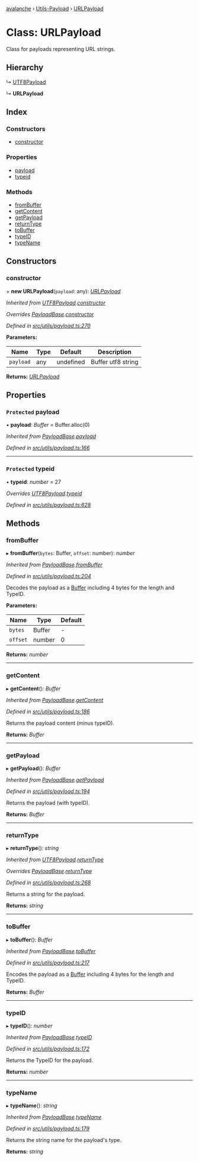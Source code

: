 [avalanche](../README.md) › [Utils-Payload](../modules/utils_payload.md) › [URLPayload](utils_payload.urlpayload.md)

# Class: URLPayload

Class for payloads representing URL strings.

## Hierarchy

  ↳ [UTF8Payload](utils_payload.utf8payload.md)

  ↳ **URLPayload**

## Index

### Constructors

* [constructor](utils_payload.urlpayload.md#constructor)

### Properties

* [payload](utils_payload.urlpayload.md#protected-payload)
* [typeid](utils_payload.urlpayload.md#protected-typeid)

### Methods

* [fromBuffer](utils_payload.urlpayload.md#frombuffer)
* [getContent](utils_payload.urlpayload.md#getcontent)
* [getPayload](utils_payload.urlpayload.md#getpayload)
* [returnType](utils_payload.urlpayload.md#returntype)
* [toBuffer](utils_payload.urlpayload.md#tobuffer)
* [typeID](utils_payload.urlpayload.md#typeid)
* [typeName](utils_payload.urlpayload.md#typename)

## Constructors

###  constructor

\+ **new URLPayload**(`payload`: any): *[URLPayload](utils_payload.urlpayload.md)*

*Inherited from [UTF8Payload](utils_payload.utf8payload.md).[constructor](utils_payload.utf8payload.md#constructor)*

*Overrides [PayloadBase](utils_payload.payloadbase.md).[constructor](utils_payload.payloadbase.md#constructor)*

*Defined in [src/utils/payload.ts:270](https://github.com/ava-labs/avalanchejs/blob/87820e3/src/utils/payload.ts#L270)*

**Parameters:**

Name | Type | Default | Description |
------ | ------ | ------ | ------ |
`payload` | any | undefined | Buffer utf8 string  |

**Returns:** *[URLPayload](utils_payload.urlpayload.md)*

## Properties

### `Protected` payload

• **payload**: *Buffer* = Buffer.alloc(0)

*Inherited from [PayloadBase](utils_payload.payloadbase.md).[payload](utils_payload.payloadbase.md#protected-payload)*

*Defined in [src/utils/payload.ts:166](https://github.com/ava-labs/avalanchejs/blob/87820e3/src/utils/payload.ts#L166)*

___

### `Protected` typeid

• **typeid**: *number* = 27

*Overrides [UTF8Payload](utils_payload.utf8payload.md).[typeid](utils_payload.utf8payload.md#protected-typeid)*

*Defined in [src/utils/payload.ts:628](https://github.com/ava-labs/avalanchejs/blob/87820e3/src/utils/payload.ts#L628)*

## Methods

###  fromBuffer

▸ **fromBuffer**(`bytes`: Buffer, `offset`: number): *number*

*Inherited from [PayloadBase](utils_payload.payloadbase.md).[fromBuffer](utils_payload.payloadbase.md#frombuffer)*

*Defined in [src/utils/payload.ts:204](https://github.com/ava-labs/avalanchejs/blob/87820e3/src/utils/payload.ts#L204)*

Decodes the payload as a [Buffer](https://github.com/feross/buffer) including 4 bytes for the length and TypeID.

**Parameters:**

Name | Type | Default |
------ | ------ | ------ |
`bytes` | Buffer | - |
`offset` | number | 0 |

**Returns:** *number*

___

###  getContent

▸ **getContent**(): *Buffer*

*Inherited from [PayloadBase](utils_payload.payloadbase.md).[getContent](utils_payload.payloadbase.md#getcontent)*

*Defined in [src/utils/payload.ts:186](https://github.com/ava-labs/avalanchejs/blob/87820e3/src/utils/payload.ts#L186)*

Returns the payload content (minus typeID).

**Returns:** *Buffer*

___

###  getPayload

▸ **getPayload**(): *Buffer*

*Inherited from [PayloadBase](utils_payload.payloadbase.md).[getPayload](utils_payload.payloadbase.md#getpayload)*

*Defined in [src/utils/payload.ts:194](https://github.com/ava-labs/avalanchejs/blob/87820e3/src/utils/payload.ts#L194)*

Returns the payload (with typeID).

**Returns:** *Buffer*

___

###  returnType

▸ **returnType**(): *string*

*Inherited from [UTF8Payload](utils_payload.utf8payload.md).[returnType](utils_payload.utf8payload.md#returntype)*

*Overrides [PayloadBase](utils_payload.payloadbase.md).[returnType](utils_payload.payloadbase.md#abstract-returntype)*

*Defined in [src/utils/payload.ts:268](https://github.com/ava-labs/avalanchejs/blob/87820e3/src/utils/payload.ts#L268)*

Returns a string for the payload.

**Returns:** *string*

___

###  toBuffer

▸ **toBuffer**(): *Buffer*

*Inherited from [PayloadBase](utils_payload.payloadbase.md).[toBuffer](utils_payload.payloadbase.md#tobuffer)*

*Defined in [src/utils/payload.ts:217](https://github.com/ava-labs/avalanchejs/blob/87820e3/src/utils/payload.ts#L217)*

Encodes the payload as a [Buffer](https://github.com/feross/buffer) including 4 bytes for the length and TypeID.

**Returns:** *Buffer*

___

###  typeID

▸ **typeID**(): *number*

*Inherited from [PayloadBase](utils_payload.payloadbase.md).[typeID](utils_payload.payloadbase.md#typeid)*

*Defined in [src/utils/payload.ts:172](https://github.com/ava-labs/avalanchejs/blob/87820e3/src/utils/payload.ts#L172)*

Returns the TypeID for the payload.

**Returns:** *number*

___

###  typeName

▸ **typeName**(): *string*

*Inherited from [PayloadBase](utils_payload.payloadbase.md).[typeName](utils_payload.payloadbase.md#typename)*

*Defined in [src/utils/payload.ts:179](https://github.com/ava-labs/avalanchejs/blob/87820e3/src/utils/payload.ts#L179)*

Returns the string name for the payload's type.

**Returns:** *string*
